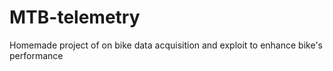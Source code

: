 # MTB-telemetry
Homemade project of on bike data acquisition and exploit to enhance bike's performance
